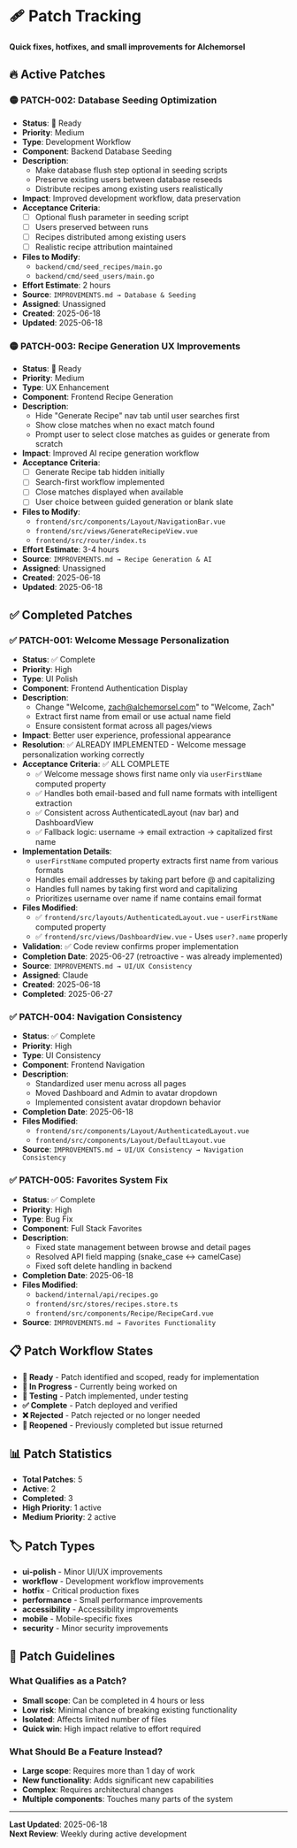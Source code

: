 # 🩹 Patch Tracking

**Quick fixes, hotfixes, and small improvements for Alchemorsel**

## 🔥 **Active Patches**

### 🟡 **PATCH-002: Database Seeding Optimization**
- **Status**: 🔄 Ready
- **Priority**: Medium
- **Type**: Development Workflow
- **Component**: Backend Database Seeding
- **Description**: 
  - Make database flush step optional in seeding scripts
  - Preserve existing users between database reseeds
  - Distribute recipes among existing users realistically
- **Impact**: Improved development workflow, data preservation
- **Acceptance Criteria**:
  - [ ] Optional flush parameter in seeding script
  - [ ] Users preserved between runs
  - [ ] Recipes distributed among existing users
  - [ ] Realistic recipe attribution maintained
- **Files to Modify**:
  - `backend/cmd/seed_recipes/main.go`
  - `backend/cmd/seed_users/main.go`
- **Effort Estimate**: 2 hours
- **Source**: `IMPROVEMENTS.md → Database & Seeding`
- **Assigned**: Unassigned
- **Created**: 2025-06-18
- **Updated**: 2025-06-18

### 🟡 **PATCH-003: Recipe Generation UX Improvements**
- **Status**: 🔄 Ready
- **Priority**: Medium
- **Type**: UX Enhancement
- **Component**: Frontend Recipe Generation
- **Description**: 
  - Hide "Generate Recipe" nav tab until user searches first
  - Show close matches when no exact match found
  - Prompt user to select close matches as guides or generate from scratch
- **Impact**: Improved AI recipe generation workflow
- **Acceptance Criteria**:
  - [ ] Generate Recipe tab hidden initially
  - [ ] Search-first workflow implemented
  - [ ] Close matches displayed when available
  - [ ] User choice between guided generation or blank slate
- **Files to Modify**:
  - `frontend/src/components/Layout/NavigationBar.vue`
  - `frontend/src/views/GenerateRecipeView.vue`
  - `frontend/src/router/index.ts`
- **Effort Estimate**: 3-4 hours
- **Source**: `IMPROVEMENTS.md → Recipe Generation & AI`
- **Assigned**: Unassigned
- **Created**: 2025-06-18
- **Updated**: 2025-06-18

## ✅ **Completed Patches**

### ✅ **PATCH-001: Welcome Message Personalization**
- **Status**: ✅ Complete
- **Priority**: High
- **Type**: UI Polish
- **Component**: Frontend Authentication Display
- **Description**: 
  - Change "Welcome, zach@alchemorsel.com" to "Welcome, Zach"
  - Extract first name from email or use actual name field
  - Ensure consistent format across all pages/views
- **Impact**: Better user experience, professional appearance
- **Resolution**: ✅ ALREADY IMPLEMENTED - Welcome message personalization working correctly
- **Acceptance Criteria**: ✅ ALL COMPLETE
  - ✅ Welcome message shows first name only via `userFirstName` computed property
  - ✅ Handles both email-based and full name formats with intelligent extraction
  - ✅ Consistent across AuthenticatedLayout (nav bar) and DashboardView
  - ✅ Fallback logic: username → email extraction → capitalized first name
- **Implementation Details**:
  - `userFirstName` computed property extracts first name from various formats
  - Handles email addresses by taking part before @ and capitalizing
  - Handles full names by taking first word and capitalizing
  - Prioritizes username over name if name contains email format
- **Files Modified**:
  - ✅ `frontend/src/layouts/AuthenticatedLayout.vue` - `userFirstName` computed property
  - ✅ `frontend/src/views/DashboardView.vue` - Uses `user?.name` properly
- **Validation**: ✅ Code review confirms proper implementation
- **Completion Date**: 2025-06-27 (retroactive - was already implemented)
- **Source**: `IMPROVEMENTS.md → UI/UX Consistency`
- **Assigned**: Claude
- **Created**: 2025-06-18
- **Completed**: 2025-06-27

### ✅ **PATCH-004: Navigation Consistency**
- **Status**: ✅ Complete
- **Priority**: High
- **Type**: UI Consistency
- **Component**: Frontend Navigation
- **Description**: 
  - Standardized user menu across all pages
  - Moved Dashboard and Admin to avatar dropdown
  - Implemented consistent avatar dropdown behavior
- **Completion Date**: 2025-06-18
- **Files Modified**:
  - `frontend/src/components/Layout/AuthenticatedLayout.vue`
  - `frontend/src/components/Layout/DefaultLayout.vue`
- **Source**: `IMPROVEMENTS.md → UI/UX Consistency → Navigation Consistency`

### ✅ **PATCH-005: Favorites System Fix**
- **Status**: ✅ Complete
- **Priority**: High
- **Type**: Bug Fix
- **Component**: Full Stack Favorites
- **Description**: 
  - Fixed state management between browse and detail pages
  - Resolved API field mapping (snake_case ↔ camelCase)
  - Fixed soft delete handling in backend
- **Completion Date**: 2025-06-18
- **Files Modified**:
  - `backend/internal/api/recipes.go`
  - `frontend/src/stores/recipes.store.ts`
  - `frontend/src/components/Recipe/RecipeCard.vue`
- **Source**: `IMPROVEMENTS.md → Favorites Functionality`

## 📋 **Patch Workflow States**

- **🔄 Ready** - Patch identified and scoped, ready for implementation
- **🔨 In Progress** - Currently being worked on
- **🧪 Testing** - Patch implemented, under testing
- **✅ Complete** - Patch deployed and verified
- **❌ Rejected** - Patch rejected or no longer needed
- **🔄 Reopened** - Previously completed but issue returned

## 📊 **Patch Statistics**

- **Total Patches**: 5
- **Active**: 2
- **Completed**: 3
- **High Priority**: 1 active
- **Medium Priority**: 2 active

## 🏷️ **Patch Types**

- **ui-polish** - Minor UI/UX improvements
- **workflow** - Development workflow improvements
- **hotfix** - Critical production fixes
- **performance** - Small performance improvements
- **accessibility** - Accessibility improvements
- **mobile** - Mobile-specific fixes
- **security** - Minor security improvements

## 📝 **Patch Guidelines**

### **What Qualifies as a Patch?**
- **Small scope**: Can be completed in 4 hours or less
- **Low risk**: Minimal chance of breaking existing functionality
- **Isolated**: Affects limited number of files
- **Quick win**: High impact relative to effort required

### **What Should Be a Feature Instead?**
- **Large scope**: Requires more than 1 day of work
- **New functionality**: Adds significant new capabilities
- **Complex**: Requires architectural changes
- **Multiple components**: Touches many parts of the system

---

**Last Updated**: 2025-06-18  
**Next Review**: Weekly during active development